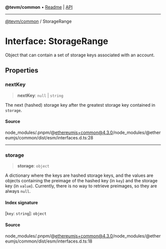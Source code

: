 **@tevm/common** • [Readme](../README.md) \| [API](../globals.md)

***

[@tevm/common](../README.md) / StorageRange

# Interface: StorageRange

Object that can contain a set of storage keys associated with an account.

## Properties

### nextKey

> **nextKey**: `null` \| `string`

The next (hashed) storage key after the greatest storage key
contained in `storage`.

#### Source

node\_modules/.pnpm/@ethereumjs+common@4.3.0/node\_modules/@ethereumjs/common/dist/esm/interfaces.d.ts:28

***

### storage

> **storage**: `object`

A dictionary where the keys are hashed storage keys, and the values are
objects containing the preimage of the hashed key (in `key`) and the
storage key (in `value`). Currently, there is no way to retrieve preimages,
so they are always `null`.

#### Index signature

 \[`key`: `string`\]: `object`

#### Source

node\_modules/.pnpm/@ethereumjs+common@4.3.0/node\_modules/@ethereumjs/common/dist/esm/interfaces.d.ts:18
